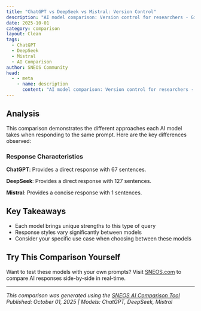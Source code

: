 ```yaml
---
title: "ChatGPT vs DeepSeek vs Mistral: Version Control"
description: "AI model comparison: Version control for researchers - Git and GitHub for papers and code..."
date: 2025-10-01
category: comparison
layout: Clean
tags:
  - ChatGPT
  - DeepSeek
  - Mistral
  - AI Comparison
author: SNEOS Community
head:
  - - meta
    - name: description
      content: "AI model comparison: Version control for researchers - Git and GitHub for papers and code..."
---
```


<ChatComparison
  title="ChatGPT vs DeepSeek vs Mistral: Version Control"
  prompt="Version control for researchers - Git and GitHub for papers and code"
  :responses='{
    "ChatGPT": "Certainly! Here\u2019s an overview and guide on using version control\u2014specifically Git and GitHub\u2014for researchers managing papers and code.\n\n---\n\n## Version Control for Researchers: Git \u0026 GitHub for Papers and Code\n\n### Why use Version Control?\n\n- **Track changes**: See what changes were made, when, and by whom.\n- **Collaboration**: Multiple authors/researchers can work simultaneously without conflicts.\n- **Backup**: Your work is safely stored and recoverable.\n- **Reproducibility**: Makes research reproducible by tracking code and manuscript versions.\n- **Transparency**: Share your work publicly or privately with others.\n\n---\n\n### What is Git?\n\nGit is a distributed version control system that lets you keep track of changes to files over time. You can commit snapshots, branch off to try new ideas, and merge changes.\n\n---\n\n### What is GitHub?\n\nGitHub is an online hosting service for Git repositories. It provides collaboration tools like issue tracking, pull requests, wikis, and more.\n\n---\n\n## How to use Git \u0026 GitHub for Research Papers and Code\n\n### 1. Install Git\n\n- Download and install Git from https://git-scm.com/\n- Configure your name and email:\n\n\u0060\u0060\u0060bash\ngit config --global user.name \u0022Your Name\u0022\ngit config --global user.email \u0022you@example.com\u0022\n\u0060\u0060\u0060\n\n---\n\n### 2. Initialize a Git Repository\n\n- Create a project folder (e.g., \u0060my_research_project\u0060).\n- Inside the folder, initialize Git.\n\n\u0060\u0060\u0060bash\ncd my_research_project\ngit init\n\u0060\u0060\u0060\n\n---\n\n### 3. Add and Commit Files\n\nAdd your paper files (e.g., LaTeX files, figures) and your code.\n\n\u0060\u0060\u0060bash\ngit add paper.tex analysis.py figures/\ngit commit -m \u0022Initial commit with paper draft and analysis code\u0022\n\u0060\u0060\u0060\n\n---\n\n### 4. Use Branches for Features/Experiments\n\n- Create a branch for new experiments or edits to avoid stabilizing the main version.\n\n\u0060\u0060\u0060bash\ngit checkout -b experiment-branch\n\u0060\u0060\u0060\n\n- When ready, merge back:\n\n\u0060\u0060\u0060bash\ngit checkout main\ngit merge experiment-branch\n\u0060\u0060\u0060\n\n---\n\n### 5. Using GitHub to Collaborate\n\n- Create a repository on GitHub (https://github.com/new).\n- Link your local repo to GitHub:\n\n\u0060\u0060\u0060bash\ngit remote add origin https://github.com/yourusername/yourrepo.git\ngit branch -M main\ngit push -u origin main\n\u0060\u0060\u0060\n\n- Collaborators can clone, commit, and push changes.\n- Use **pull requests** to review and discuss changes before merging.\n\n---\n\n### 6. Version Control for Papers\n\n- Use plain text formats like LaTeX or Markdown (better for diff \u0026 merge).\n- Avoid committing large binary files (Word docs, PDFs) unless necessary.\n- To track PDFs or Word docs, consider using Git Large File Storage (LFS).\n\n---\n\n### 7. Tips for Combining Papers \u0026 Code\n\n- Organize repositories with folders, e.g.:\n\n\u0060\u0060\u0060\nmy_research_project/\n\u251C\u2500\u2500 paper/\n\u2502   \u2514\u2500\u2500 paper.tex\n\u251C\u2500\u2500 code/\n\u2502   \u2514\u2500\u2500 analysis.py\n\u2514\u2500\u2500 data/\n    \u2514\u2500\u2500 dataset.csv\n\u0060\u0060\u0060\n\n- Add a \u0060README.md\u0060 explaining the project.\n- Include a license file if you want to specify reuse rules.\n\n---\n\n### 8. Tools \u0026 Extensions for Researchers\n\n- **Overleaf \u002B Git**: Overleaf (online LaTeX editor) supports Git integration.\n- **Git clients**: GUI tools like GitHub Desktop, GitKraken, SourceTree simplify Git usage.\n- **Jupyter Notebooks**: Version control-friendly if outputs are cleared before committing.\n- **Git Large File Storage (LFS)**: For datasets, images, large files.\n\n---\n\n### 9. Resources to Learn More\n\n- Git documentation: https://git-scm.com/doc\n- GitHub guides: https://guides.github.com/\n- Pro Git book (free): https://git-scm.com/book/en/v2\n- Overleaf Git Tutorial: https://www.overleaf.com/learn/how-to/Using_Git_and_GitHub_with_Overleaf\n\n---\n\n## Summary\n\n| Step                   | Command / Action                     | Purpose                            |\n|------------------------|------------------------------------|----------------------------------|\n| Install Git            | \u0060git config --global user.name\u0060    | Setup Git user info               |\n| Initialize repo        | \u0060git init\u0060                         | Start version control            |\n| Add files              | \u0060git add filename\u0060                 | Stage changes                    |\n| Commit changes         | \u0060git commit -m \u0022message\u0022\u0060          | Save snapshot                   |\n| Create branch          | \u0060git checkout -b branch-name\u0060     | Work on separate feature        |\n| Merge branch           | \u0060git merge branch-name\u0060            | Integrate new changes           |\n| Connect to GitHub repo | \u0060git remote add origin URL\u0060         | Link local repo with GitHub      |\n| Push changes           | \u0060git push origin branch-name\u0060       | Upload commits to GitHub         |\n\n---\n\nIf you want, I can help you with a step-by-step tutorial, or specific commands, or a sample \u0060.gitignore\u0060 for research projects!",
    "DeepSeek": "Of course! This is an excellent topic. Version control, specifically Git and GitHub, is a foundational skill for modern research that dramatically improves reproducibility, collaboration, and organization.\n\nHere is a comprehensive guide to using Git and GitHub for researchers managing papers and code.\n\n---\n\n### **Part 1: The Core Concepts - What Are Git and GitHub?**\n\nIt\u0027s crucial to understand the difference:\n\n*   **Git:** A **Version Control System (VCS)**. It\u0027s a command-line tool that runs on your computer. It tracks changes to your files over time. You can think of it as an \u0022infinite undo\u0022 button and a time machine for your project.\n*   **GitHub:** A **hosting service** for Git repositories. It provides a web-based graphical interface and cloud storage. It\u0027s a social platform for collaboration, allowing you to share your code, manage projects, and review work with others.\n\n**Analogy for Researchers:**\n*   **Git** is like your detailed, personal lab notebook where you record every experiment, including mistakes and dead ends.\n*   **GitHub** is like publishing your final, polished methodology in a paper, while also making your raw lab notebook available for peer review and collaboration.\n\n---\n\n### **Part 2: Why Should Researchers Care?**\n\n#### **For Code (Data Analysis, Simulations, etc.):**\n1.  **Reproducibility:** This is the #1 reason. Anyone (including your future self) can download your exact code and data at the specific state it was in when you produced a given result.\n2.  **Experiment Fearlessly:** Try a new analysis method. If it doesn\u0027t work, you can instantly revert to the previous, working version. No more \u0060analysis_final_v2_REALLYFINAL.py\u0060 files.\n3.  **Detailed History:** See *who* changed *what* and *why*. Every change is recorded with a message (a \u0022commit message\u0022).\n4.  **Backup:** Your project\u0027s entire history is stored both on your computer and on GitHub\u0027s servers.\n\n#### **For Papers (LaTeX, Word tracked changes, etc.):**\n1.  **Collaborative Writing:** No more emailing \u0060paper_v3_comments_john.docx\u0060. Multiple authors can work on the same document simultaneously. Git will intelligently merge your changes.\n2.  **Track Contributions:** See exactly which co-author wrote which paragraph or made a specific edit.\n3.  **Never Lose Work:** Accidentally delete a crucial section? Restore it from a previous commit in seconds.\n\n---\n\n### **Part 3: The Basic Workflow - A Step-by-Step Example**\n\nLet\u0027s imagine you\u0027re starting a new analysis project for a paper.\n\n#### **Step 1: Create a Repository (Repo)**\nA \u0022repository\u0022 is just a project folder that Git is tracking.\n*   On your computer: Navigate to your project folder and run \u0060git init\u0060.\n*   On GitHub: Click \u0022New Repository\u0022. This creates a central, cloud-based hub for your project.\n\n#### **Step 2: The Holy Trinity of Git Commands**\nThis is the loop you\u0027ll live in.\n\n1.  **\u0060git add \u003Cfiles\u003E\u0060** (\u0022Stage\u0022 your changes)\n    *   You\u0027ve modified some files. You tell Git, \u0022Hey, I want to save the changes to *these specific files*.\u0022\n    *   Example: \u0060git add analysis_script.py\u0060 or \u0060git add .\u0060 (to add all changed files).\n\n2.  **\u0060git commit -m \u0022Descriptive message\u0022\u0060** (Take a snapshot)\n    *   This permanently saves the staged changes to your local repository\u0027s history.\n    *   The message is critical! **Write meaningful commit messages.** For example:\n        *   Good: \u0060\u0022Add linear regression model for Figure 2A\u0022\u0060\n        *   Bad: \u0060\u0022fix bug\u0022\u0060 or \u0060\u0022update\u0022\u0060\n\n3.  **\u0060git push\u0060** (Share your snapshots)\n    *   This uploads your local commits to GitHub so your collaborators can see them.\n\n#### **Step 3: Collaboration with \u0060git pull\u0060**\nBefore you start working, always **\u0060git pull\u0060**. This downloads the latest changes from GitHub to your computer, ensuring you\u0027re always working on the most up-to-date version.\n\n**The Golden Rule: \u0060pull\u0060 before you \u0060push\u0060.**\n\n---\n\n### **Part 4: Key Features for Research Workflows**\n\n#### **1. Branches: Isolate Your Work**\nBranches are one of Git\u0027s most powerful features. They let you work on different versions of your project simultaneously.\n\n*   **\u0060main\u0060 branch:** The stable, \u0022production-ready\u0022 version of your code/paper. It should always work.\n*   **Feature Branch:** A copy where you do new work.\n    *   **Example:** You want to try a new statistical model.\n    *   Create a new branch: \u0060git checkout -b new-statistical-model\u0060\n    *   Work on it, commit to it. If it doesn\u0027t work out, just delete the branch. The \u0060main\u0060 branch remains untouched and clean.\n    *   If it *does* work, you **merge** the branch back into \u0060main\u0060.\n\n#### **2. GitHub Issues \u0026 Project Boards**\nUse these to manage your research project like a software project.\n*   **Issues:** To-do lists. \u0022Implement data cleaning script,\u0022 \u0022Write introduction section,\u0022 \u0022Address reviewer comment #2.\u0022\n*   **Projects:** A Kanban board (like Trello) to organize your Issues into \u0022To Do,\u0022 \u0022In Progress,\u0022 and \u0022Done.\u0022\n\n#### **3. Pull Requests (PRs) for Collaboration**\nA formal way to propose and review changes before they are merged into the \u0060main\u0060 branch.\n*   A co-author finishes a section of the paper or a piece of analysis on their branch.\n*   They open a Pull Request on GitHub saying, \u0022Please merge my branch into \u0060main\u0060.\u0022\n*   Other co-authors can review the changes, leave comments, and discuss the work right on GitHub.\n*   Once approved, it\u0027s merged. This ensures quality and keeps everyone in the loop.\n\n---\n\n### **Part 5: Practical Tips for Researchers**\n\n*   **What to Version Control:**\n    *   **Code:** All analysis scripts, simulation code, etc.\n    *   **Manuscripts:** LaTeX source files are perfect for Git. For Word docs, save as \u0060.docx\u0060 and use a tool like \u0060pandoc\u0060 to create diff-able text versions, or rely on Word\u0027s built-in \u0022Track Changes.\u0022\n    *   **Small Datasets:** If your raw data is small (e.g., a few CSV files), keep it in the repo.\n    *   **Configuration Files:** Anything needed to recreate your environment (e.g., \u0060environment.yml\u0060 for Conda).\n\n*   **What NOT to Version Control (Use \u0060.gitignore\u0060):**\n    *   **Large Data/Binary Files:** Use specialized tools like **Git LFS** (Large File Storage), **DVC** (Data Version Control), or simply store them on a server and keep a pointer in your repo.\n    *   **Generated Files:** PDFs, intermediate data files, plots. You can regenerate these from the code.\n    *   **System Files:** \u0060.DS_Store\u0060 (Mac), temporary files.\n    *   Create a \u0060.gitignore\u0060 file in your repo to tell Git to ignore these automatically.\n\n*   **Linking Code and Papers:**\n    *   In your paper\u0027s methodology section, include a link to the specific GitHub commit that produced the results. E.g., \u0060https://github.com/yourname/yourpaper/commit/a1b2c3d4...\u0060\n    *   In your GitHub \u0060README.md\u0060, link to the published (or preprint) paper.\n\n---\n\n### **Getting Started - Your Action Plan**\n\n1.  **Install Git** on your computer.\n2.  **Create a GitHub account.**\n3.  **Follow a \u0022Hello World\u0022 Tutorial:** GitHub\u0027s own [guides](https://guides.github.com/) are fantastic.\n4.  **Start a New Project:** Don\u0027t try to convert an existing, messy project. Start your next analysis or paper with Git from day one.\n5.  **Use a GUI:** The command line is powerful, but starting with a GUI like **GitHub Desktop**, **GitKraken**, or the built-in tools in **VS Code** can make the learning curve much gentler.\n\nBy adopting Git and GitHub, you move from a state of chaotic, linear file versions to a structured, collaborative, and reproducible research environment. It\u0027s a skill that pays for itself many times over.",
    "Mistral": "Error calling Mistral API."
  }'
  published-date="12:10"
/>

## Analysis

This comparison demonstrates the different approaches each AI model takes when responding to the same prompt. Here are the key differences observed:

### Response Characteristics

**ChatGPT**: Provides a direct response with 67 sentences. 

**DeepSeek**: Provides a direct response with 127 sentences. 

**Mistral**: Provides a concise response with 1 sentences. 

## Key Takeaways

- Each model brings unique strengths to this type of query
- Response styles vary significantly between models
- Consider your specific use case when choosing between these models

## Try This Comparison Yourself

Want to test these models with your own prompts? Visit [SNEOS.com](https://sneos.com) to compare AI responses side-by-side in real-time.

---

*This comparison was generated using the [SNEOS AI Comparison Tool](https://sneos.com)*
*Published: October 01, 2025 | Models: ChatGPT, DeepSeek, Mistral*
